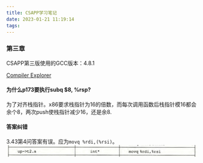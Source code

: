 ```yaml
---
title: CSAPP学习笔记
date: 2023-01-21 11:19:14
tags:
---
```



### 第三章 

CSAPP第三版使用的GCC版本：4.8.1

[Compiler Explorer](https://godbolt.org/)

#### 为什么p173要执行subq $8, %rsp?
为了对齐栈指针。x86要求栈指针为16的倍数，而每次调用函数后栈指针模16都会余个8，两次push使栈指针减少16，还是余8.


#### 答案纠错
3.43第4问答案有误。应为```movq %rdi,(%rsi)```。
![](../images/csapp1.jpg)

